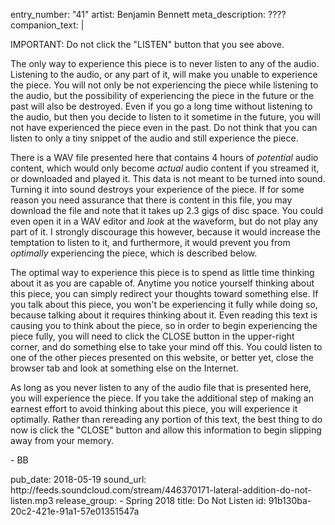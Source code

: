 entry_number: "41"
artist: Benjamin Bennett
meta_description: ????
companion_text: |
  <p>IMPORTANT: Do not click the "LISTEN" button that you see above.
  </p>
  <p>The only way to experience this piece is to never listen to any of the audio. Listening to the audio, or any part of it, will make you unable to experience the piece. You will not only be not experiencing the piece while listening to the audio, but the possibility of experiencing the piece in the future or the past will also be destroyed. Even if you go a long time without listening to the audio, but then you decide to listen to it sometime in the future, you will not have experienced the piece even in the past. Do not think that you can listen to only a tiny snippet of the audio and still experience the piece.
  </p>
  <p>There is a WAV file presented here that contains 4 hours of <em>potential</em> audio content, which would only become <em>actual</em> audio content if you streamed it, or downloaded and played it. This data is not meant to be turned into sound. Turning it into sound destroys your experience of the piece. If for some reason you need assurance that there is content in this file, you may download the file and note that it takes up 2.3 gigs of disc space. You could even open it in a WAV editor and <em>look</em> at the waveform, but do not play any part of it. I strongly discourage this however, because it would increase the temptation to listen to it, and furthermore, it would prevent you from <em>optimally </em>experiencing the piece, which is described below.
  </p>
  <p>The optimal way to experience this piece is to spend as little time thinking about it as you are capable of. Anytime you notice yourself thinking about this piece, you can simply redirect your thoughts toward something else. If you talk about this piece, you won't be experiencing it fully while doing so, because talking about it requires thinking about it. Even reading this text is causing you to think about the piece, so in order to begin experiencing the piece fully, you will need to click the CLOSE button in the upper-right corner, and do something else to take your mind off this. You could listen to one of the other pieces presented on this website, or better yet, close the browser tab and look at something else on the Internet.
  </p>
  <p>As long as you never listen to any of the audio file that is presented here, you will experience the piece. If you take the additional step of making an earnest effort to avoid thinking about this piece, you will experience it optimally. Rather than rereading any portion of this text, the best thing to do now is click the "CLOSE" button and allow this information to begin slipping away from your memory.
  </p>
  <p>- BB
  </p>
pub_date: 2018-05-19
sound_url: http://feeds.soundcloud.com/stream/446370171-lateral-addition-do-not-listen.mp3
release_group:
  - Spring 2018
title: Do Not Listen
id: 91b130ba-20c2-421e-91a1-57e01351547a
